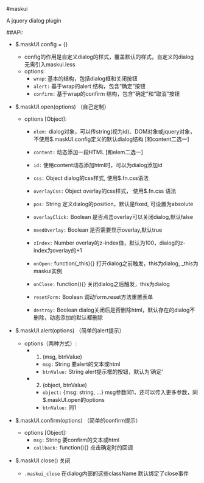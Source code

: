 #maskui

A jquery dialog plugin

##API:

* $.maskUI.config = {}
    * config的作用是自定义dialog的样式，覆盖默认的样式，自定义的dialog无需引入maskui.less
    * options:
        * `wrap`: 基本的结构，包括dialog框和关闭按钮
        * `alert:` 基于wrap的alert 结构，包含“确定”按钮
        * `confirm:` 基于wrap的confirm 结构，包含“确定”和“取消”按钮

* $.maskUI.open(options) （自己定制）
    * options [Object]:
        * `elem:` dialog对象，可以传string(视为id)、DOM对象或jquery对象，不使用$.maskUI.config定义的默认dialog结构   [和content二选一]
        * `content:` 动态添加一段HTML [和elem二选一]

        * `id:` 使用content动态添加html时，可以为dialog添加id
        * `css:` Object dialog的css样式, 使用$.fn.css语法
        * `overlayCss:` Object overlay的css样式， 使用$.fn.css 语法
        * `pos:` String 定义dialog的position，默认是fixed, 可设置为absolute
        * `overlayClick:` Boolean 是否点击overlay可以关闭dialog,默认false
        * `needOverlay:` Boolean 是否需要显示overlay,默认true
        * `zIndex:` Number overlay的z-index值，默认为100，dialog的z-index为overlay的+1
        * `onOpen:` function(_this){} 打开dialog之前触发，this为dialog, _this为maskui实例
        * `onClose:` function(){} 关闭dialog之后触发，this为dialog
        * `resetForm:` Boolean 调动form.reset方法重置表单
        * `destroy:` Boolean dialog关闭后是否删除html，默认存在的dialog不删除，动态添加的默认都删除

* $.maskUI.alert(options) （简单的alert提示）
    * options（两种方式）:
        * 1. (msg, btnValue)
            * `msg:` String 要alert的文本或html
            * `btnValue:` String alert提示框的按钮，默认为‘确定’

        * 2. (object, btnValue)
            * `object:` {msg: string, ...}  msg参数同1，还可以传入更多参数，同$.maskUI.open的options
            * `btnValue:` 同1


* $.maskUI.confirm(options) （简单的confirm提示）
    * options [Object]:
        * `msg:` String 要confirm的文本或html
        * `callback:` function(){} 点击确定时的回调


* $.maskUI.close() 关闭
    * `.maskui_close` 在dialog内部的这些className 默认绑定了close事件



